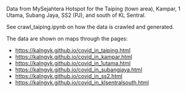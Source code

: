 

Data from MySejahtera Hotspot for the Taiping (town area), Kampar, 1 Utama, Subang Jaya, SS2 (PJ), and south of KL Sentral.

See crawl_taiping.ipynb on how the data is crawled and generated.

The data are shown on maps through the pages:

- https://kalngyk.github.io/covid_in_taiping.html
- https://kalngyk.github.io/covid_in_kampar.html
- https://kalngyk.github.io/covid_in_1utama.html
- https://kalngyk.github.io/covid_in_subangjaya.html
- https://kalngyk.github.io/covid_in_ss2.html
- https://kalngyk.github.io/covid_in_klsentralsouth.html
